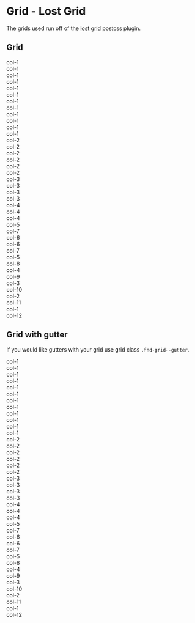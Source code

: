 # Grid - Lost Grid

The grids used run off of the [lost grid](http://lostgrid.org/docs.html) postcss plugin.

## Grid

<div class="fnd-grid demo-grid">
  <div class="fnd-grid--col-1">col-1</div>
  <div class="fnd-grid--col-1">col-1</div>
  <div class="fnd-grid--col-1">col-1</div>
  <div class="fnd-grid--col-1">col-1</div>
  <div class="fnd-grid--col-1">col-1</div>
  <div class="fnd-grid--col-1">col-1</div>
  <div class="fnd-grid--col-1">col-1</div>
  <div class="fnd-grid--col-1">col-1</div>
  <div class="fnd-grid--col-1">col-1</div>
  <div class="fnd-grid--col-1">col-1</div>
  <div class="fnd-grid--col-1">col-1</div>
  <div class="fnd-grid--col-1">col-1</div>
</div>

<div class="fnd-grid demo-grid">
  <div class="fnd-grid--col-2">col-2</div>
  <div class="fnd-grid--col-2">col-2</div>
  <div class="fnd-grid--col-2">col-2</div>
  <div class="fnd-grid--col-2">col-2</div>
  <div class="fnd-grid--col-2">col-2</div>
  <div class="fnd-grid--col-2">col-2</div>
</div>

<div class="fnd-grid demo-grid">
  <div class="fnd-grid--col-3">col-3</div>
  <div class="fnd-grid--col-3">col-3</div>
  <div class="fnd-grid--col-3">col-3</div>
  <div class="fnd-grid--col-3">col-3</div>
</div>

<div class="fnd-grid demo-grid">
  <div class="fnd-grid--col-4">col-4</div>
  <div class="fnd-grid--col-4">col-4</div>
  <div class="fnd-grid--col-4">col-4</div>
</div>

<div class="fnd-grid demo-grid">
  <div class="fnd-grid--col-5">col-5</div>
  <div class="fnd-grid--col-7">col-7</div>
</div>

<div class="fnd-grid demo-grid">
  <div class="fnd-grid--col-6">col-6</div>
  <div class="fnd-grid--col-6">col-6</div>
</div>

<div class="fnd-grid demo-grid">
  <div class="fnd-grid--col-7">col-7</div>
  <div class="fnd-grid--col-5">col-5</div>
</div>

<div class="fnd-grid demo-grid">
  <div class="fnd-grid--col-8">col-8</div>
  <div class="fnd-grid--col-4">col-4</div>
</div>

<div class="fnd-grid demo-grid">
  <div class="fnd-grid--col-9">col-9</div>
  <div class="fnd-grid--col-3">col-3</div>
</div>

<div class="fnd-grid demo-grid">
  <div class="fnd-grid--col-10">col-10</div>
  <div class="fnd-grid--col-2">col-2</div>
</div>

<div class="fnd-grid demo-grid">
  <div class="fnd-grid--col-11">col-11</div>
  <div class="fnd-grid--col-1">col-1</div>
</div>

<div class="fnd-grid demo-grid">
  <div class="fnd-grid--col-12">col-12</div>
</div>

## Grid with gutter

If you would like gutters with your grid use grid class `.fnd-grid--gutter`.

<div class="fnd-grid--gutter demo-grid">
  <div class="fnd-grid--col-1">col-1</div>
  <div class="fnd-grid--col-1">col-1</div>
  <div class="fnd-grid--col-1">col-1</div>
  <div class="fnd-grid--col-1">col-1</div>
  <div class="fnd-grid--col-1">col-1</div>
  <div class="fnd-grid--col-1">col-1</div>
  <div class="fnd-grid--col-1">col-1</div>
  <div class="fnd-grid--col-1">col-1</div>
  <div class="fnd-grid--col-1">col-1</div>
  <div class="fnd-grid--col-1">col-1</div>
  <div class="fnd-grid--col-1">col-1</div>
  <div class="fnd-grid--col-1">col-1</div>
</div>

<div class="fnd-grid--gutter demo-grid">
  <div class="fnd-grid--col-2">col-2</div>
  <div class="fnd-grid--col-2">col-2</div>
  <div class="fnd-grid--col-2">col-2</div>
  <div class="fnd-grid--col-2">col-2</div>
  <div class="fnd-grid--col-2">col-2</div>
  <div class="fnd-grid--col-2">col-2</div>
</div>

<div class="fnd-grid--gutter demo-grid">
  <div class="fnd-grid--col-3">col-3</div>
  <div class="fnd-grid--col-3">col-3</div>
  <div class="fnd-grid--col-3">col-3</div>
  <div class="fnd-grid--col-3">col-3</div>
</div>

<div class="fnd-grid--gutter demo-grid">
  <div class="fnd-grid--col-4">col-4</div>
  <div class="fnd-grid--col-4">col-4</div>
  <div class="fnd-grid--col-4">col-4</div>
</div>

<div class="fnd-grid--gutter demo-grid">
  <div class="fnd-grid--col-5">col-5</div>
  <div class="fnd-grid--col-7">col-7</div>
</div>

<div class="fnd-grid--gutter demo-grid">
  <div class="fnd-grid--col-6">col-6</div>
  <div class="fnd-grid--col-6">col-6</div>
</div>

<div class="fnd-grid--gutter demo-grid">
  <div class="fnd-grid--col-7">col-7</div>
  <div class="fnd-grid--col-5">col-5</div>
</div>

<div class="fnd-grid--gutter demo-grid">
  <div class="fnd-grid--col-8">col-8</div>
  <div class="fnd-grid--col-4">col-4</div>
</div>

<div class="fnd-grid--gutter demo-grid">
  <div class="fnd-grid--col-9">col-9</div>
  <div class="fnd-grid--col-3">col-3</div>
</div>

<div class="fnd-grid--gutter demo-grid">
  <div class="fnd-grid--col-10">col-10</div>
  <div class="fnd-grid--col-2">col-2</div>
</div>

<div class="fnd-grid--gutter demo-grid">
  <div class="fnd-grid--col-11">col-11</div>
  <div class="fnd-grid--col-1">col-1</div>
</div>

<div class="fnd-grid--gutter demo-grid">
  <div class="fnd-grid--col-12">col-12</div>
</div>
